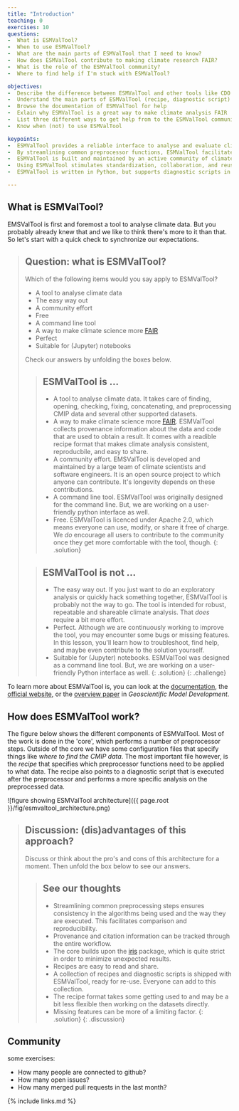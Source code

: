 ```yaml
---
title: "Introduction"
teaching: 0
exercises: 10
questions:
-  What is ESMValTool?
-  When to use ESMValTool?
-  What are the main parts of ESMValTool that I need to know?
-  How does ESMValTool contribute to making climate research FAIR?
-  What is the role of the ESMValTool community?
-  Where to find help if I'm stuck with ESMValTool?

objectives:
-  Describe the difference between ESMValTool and other tools like CDO or xarray
-  Understand the main parts of ESMValTool (recipe, diagnostic script)
-  Browse the documentation of ESMValTool for help
-  Exlain why ESMValTool is a great way to make climate analysis FAIR
-  List three different ways to get help from to the ESMValTool community (docs, user engagement email, github issues)
-  Know when (not) to use ESMValTool

keypoints:
-  ESMValTool provides a reliable interface to analyse and evaluate climate data
-  By streamlining common preprocessor functions, ESMValTool facilitates comparison
-  ESMValTool is built and maintained by an active community of climate scientists and software developers
-  Using ESMValTool stimulates standardization, collaboration, and reuse
-  ESMValTool is written in Python, but supports diagnostic scripts in multiple languages

---
```


## What is ESMValTool?
EMSValTool is first and foremost a tool to analyse climate data. But you probably already knew that and we like to think there's more to it than that. So let's start with a quick check to synchronize our expectations.

> ## Question: what is ESMValTool?
>
> Which of the following items would you say apply to ESMValTool?
>
> - A tool to analyse climate data
> - The easy way out
> - A community effort
> - Free
> - A command line tool
> - A way to make climate science more [FAIR](https://fair-software.eu/about)
> - Perfect
> - Suitable for (Jupyter) notebooks
>
> Check our answers by unfolding the boxes below.
>
>> ## ESMValTool is ...
>>
>>  - A tool to analyse climate data. It takes care of finding, opening, checking, fixing, concatenating, and preprocessing CMIP data and several other supported datasets.
>>  - A way to make climate science more [FAIR](https://fair-software.eu/about). ESMValTool collects provenance information about the data and code that are used to obtain a result. It comes with a readible recipe format that makes climate analysis consistent, reproducbile, and easy to share.
>>  - A community effort. EMSValTool is developed and maintained by a large team of climate scientists and software engineers. It is an open source project to which anyone can contribute. It's longevity depends on these contributions.
>>  - A command line tool. ESMValTool was originally designed for the command line. But, we are working on a user-friendly python interface as well.
>>  - Free. ESMValTool is licenced under Apache 2.0, which means everyone can use, modify, or share it free of charge. We *do* encourage all users to contribute to the community once they get more comfortable with the tool, though.
>{: .solution}
>
>> ## ESMValTool is not ...
>>
>>  - The easy way out. If you just want to do an exploratory analysis or quickly hack something together, ESMValTool is probably not the way to go. The tool is intended for robust, repeatable and shareable climate analysis. That *does* require a bit more effort.
>>  - Perfect. Although we are continuously working to improve the tool, you may encounter some bugs or missing features. In this lesson, you'll learn how to troubleshoot, find help, and maybe even contribute to the solution yourself.
>>  - Suitable for (Jupyter) notebooks. ESMValTool was designed as a command line tool. But, we are working on a user-friendly Python interface as well.
>{: .solution}
{: .challenge}

To learn more about ESMValTool is, you can look at the [documentation](https://docs.esmvaltool.org/en/latest/introduction.html), the [official website](https://www.esmvaltool.org/about.html), or the [overview paper](https://gmd.copernicus.org/articles/13/1179/2020/) in *Geoscientific Model Development*.

## How does ESMValTool work?
The figure below shows the different components of ESMValTool. Most of the work is done in the 'core', which performs a number of preprocessor steps. Outside of the core we have some configuration files that specify things like *where to find the CMIP data*. The most important file however, is the *recipe* that specifies which preprocessor functions need to be applied to what data. The recipe also points to a diagnostic script that is executed after the preprocessor and performs a more specific analysis on the preprocessed data.

![figure showing ESMValTool architecture]({{ page.root }}/fig/esmvaltool_architecture.png)

>## Discussion: (dis)advantages of this approach?
> Discuss or think about the pro's and cons of this architecture for a moment. Then unfold the box below to see our answers.
>
>
>>## See our thoughts
>>
>>  - Streamlining common preprocessing steps ensures consistency in the algorithms being used and the way they are executed. This facilitates comparison and reproducibility.
>>  - Provenance and citation information can be tracked through the entire workflow.
>>  - The core builds upon the [iris](https://scitools.org.uk/iris/docs/latest/) package, which is quite strict in order to minimize unexpected results.
>>  - Recipes are easy to read and share.
>>  - A collection of recipes and diagnostic scripts is shipped with ESMValTool, ready for re-use. Everyone can add to this collection.
>>  - The recipe format takes some getting used to and may be a bit less flexible then working on the datasets directly.
>>  - Missing features can be more of a limiting factor.
>{: .solution}
{: .discussion}

## Community

some exercises:

- How many people are connected to github?
- How many open issues?
- How many merged pull requests in the last month?

{% include links.md %}
